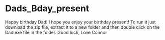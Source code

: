 # Dads_Bday_present
Happy birthday Dad!
I hope you enjoy your birthday present!
To run it just download the zip file, extract it to a new folder and then double click on the Dad.exe file in the folder.
Good luck,
Love Connor 
